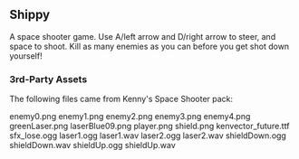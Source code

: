 ## Shippy
A space shooter game. Use A/left arrow and D/right arrow to steer, and space to shoot.
Kill as many enemies as you can before you get shot down yourself!

### 3rd-Party Assets
The following files came from Kenny's Space Shooter pack:

enemy0.png
enemy1.png
enemy2.png
enemy3.png
enemy4.png
greenLaser.png
laserBlue09.png
player.png
shield.png
kenvector_future.ttf
sfx_lose.ogg
laser1.ogg
laser1.wav
laser2.ogg
laser2.wav
shieldDown.ogg
shieldDown.wav
shieldUp.ogg
shieldUp.wav